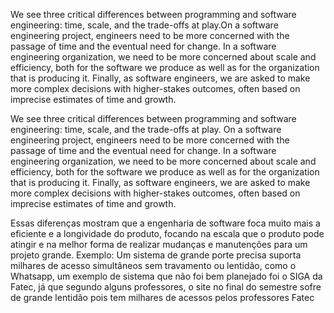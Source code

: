 
We see three critical differences between programming and software engineering: time, scale, and the trade-offs at play.On a software engineering project, engineers need to be more concerned with the passage of time and the eventual need for change. In a software engineering organization, we need to be more concerned about scale and efficiency, both for the software we produce as well as for the organization that is producing it. Finally, as software engineers, we are asked to make more complex decisions with higher-stakes outcomes, often based on imprecise estimates of time and growth.


We see three critical differences between programming and software engineering: time, scale, and the trade-offs at play.   On a software engineering project, engineers need to be more concerned with the passage of time and the eventual need for change. In a software engineering organization, we need to be more concerned about scale and efficiency, both for the software we produce as well as for the organization that is producing it. Finally, as software engineers, we are asked to make more complex decisions with higher-stakes outcomes, often based on imprecise estimates of time and growth.

Essas diferenças mostram que a engenharia de software foca muito mais a eficiente e a longividade do produto, focando na escala que o produto pode atingir e na melhor forma de realizar mudanças e manutenções para um projeto grande.
Exemplo: Um sistema de grande porte precisa suporta milhares de acesso simultâneos sem travamento ou lentidão, como o Whatsapp, um exemplo de sistema que não foi bem planejado foi o SIGA da Fatec, já que segundo alguns professores, o site no final do semestre sofre de grande lentidão pois tem milhares de acessos pelos professores Fatec